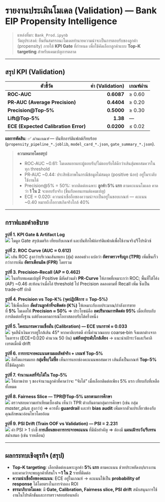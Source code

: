 # รายงานประเมินโมเดล (Validation) — Bank EIP Propensity Intelligence

> แหล่งที่มา: `Bank_Prod.ipynb`  
> วัตถุประสงค์: ยืนยันสมรรถนะโมเดลทำนายความน่าจะเป็นการตอบรับของลูกค้า (propensity) ภายใต้ **KPI Gate** ที่กำหนด เพื่อใช้คัดเลือกลูกค้าแบบ **Top‑K targeting** สำหรับแคมเปญการตลาด

---

## สรุป KPI (Validation)

| ตัวชี้วัด | ค่า (Validation) | เกณฑ์ผ่าน |
|---|---:|:---|
| **ROC‑AUC** | **0.6087** | ≥ 0.60 |
| **PR‑AUC (Average Precision)** | **0.4404** | ≥ 0.20 |
| **Precision@Top‑5%** | **0.5000** | ≥ 0.30 |
| **Lift@Top‑5%** | **1.38** | — |
| **ECE (Expected Calibration Error)** | **0.0200** | ≤ 0.02 |

**ผลการตัดสิน:** ✅ *ผ่านเกณฑ์* — บันทึกอาร์ติแฟกต์เรียบร้อย (`propensity_pipeline_*.joblib`, `model_card_*.json`, `gate_summary_*.json`).

> **ความหมายโดยสรุป**  
> - ROC‑AUC ~0.61: โมเดลแยกแยะผู้ตอบรับ/ไม่ตอบรับได้ดีกว่าเส้นสุ่มพอสมควรในทุก threshold  
> - PR‑AUC ~0.44: ประสิทธิภาพในกรณีข้อมูลไม่สมดุล (positive น้อย) อยู่ในระดับใช้งานได้  
> - Precision@5% = 50%: หากติดต่อเฉพาะ **ลูกค้า 5% แรก** ตามคะแนนโมเดล คาดว่า **1 ใน 2** จะตอบรับจริง (ขึ้นกับคอนเทนต์แคมเปญ)  
> - ECE = 0.020: ความน่าเชื่อถือของความน่าจะเป็นอยู่ในขอบเกณฑ์ — คะแนน ~0.40 หมายถึงโอกาสเกิดจริงใกล้ 40%

---

## กราฟและคำอธิบาย

**รูปที่ 1. KPI Gate & Artifact Log**  
![](/mnt/data/affcc1f8-867a-4549-862c-48e0b186b527.png)
โมดูล Gate สรุปเมตริก เทียบกับเกณฑ์ และบันทึกไฟล์อาร์ติแฟกต์เพื่อใช้งานจริง/รีโปรดิวซ์

**รูปที่ 2. ROC Curve (AUC ≈ 0.612)**  
![](/mnt/data/4d422609-50d2-4173-b650-9e676fe5f331.png)
เส้น ROC สูงกว่าบริเวณเส้นทแยง (สุ่ม) ตลอดช่วง แปลว่า **อัตราตรวจจับถูก (TPR)** เพิ่มขึ้นเร็วกว่าการเพิ่ม **อัตราเตือนผิด (FPR)** โดยรวม

**รูปที่ 3. Precision–Recall (AP ≈ 0.462)**  
![](/mnt/data/6900ebd2-1364-45a4-ad4f-53b9e5c9db07.png)
ในบริบทแคมเปญที่ Positive มีสัดส่วนต่ำ **PR‑Curve** ให้ภาพที่เหมาะกว่า ROC; พื้นที่ใต้โค้ง (AP) ~0.46 สะท้อนว่าเมื่อไล่ threshold ไป Precision ลดลงตามที่ Recall เพิ่ม ซึ่งเป็น trade‑off ปกติ

**รูปที่ 4. Precision vs Top‑K% (จุดปฏิบัติการ = Top‑5%)**  
![](/mnt/data/434f2c2f-adf1-435f-ae12-7f7bdc7a21c5.png)
ใช้เพื่อเลือก **สัดส่วนลูกค้าที่จะติดต่อ (K%)** ให้เหมาะกับงบประมาณ/กำลังการขาย  
ที่ **5%** โมเดลให้ **Precision ≈ 50%** ⇒ ประโยชน์คือ **ลดปริมาณการติดต่อ 95%** เมื่อเทียบกับการติดต่อทั้งฐาน แต่ยังคงคาดการณ์โอกาสตอบรับได้ครึ่งหนึ่ง

**รูปที่ 5. ไดอะแกรมความเชื่อมั่น (Calibration) — ECE บนกราฟ ≈ 0.033**  
![](/mnt/data/0beaa3eb-4f9e-4e3c-a356-81f6475d7de6.png)
จุดสีน้ำเงินควรอยู่ใกล้เส้น 45° หากคาลิเบรตดี ค่านี้คำนวณแบบ coarse‑bin จึงแตกต่างจากในตาราง (ECE=0.020 คำนวณ 50 บิน) **แต่ยังอยู่ระดับใกล้เคียง** → แนะนำเฝ้าระวังและรีคาลิเบรตเมื่อมี drift

**รูปที่ 6. การกระจายคะแนนตามผลลัพธ์จริง + เกณฑ์ Top‑5%**  
![](/mnt/data/29d80cd3-72ab-4111-a842-5f642fa07287.png)
ฮิสโตแกรมแยก **กลุ่มซื้อ/ไม่ซื้อ** เห็นการแยกช่องคะแนนพอสมควร เส้นตั้งเป็นเกณฑ์ **Top‑5%** ที่ใช้คัดลูกค้า

**รูปที่ 7. จำนวนเคสที่จับได้ใน Top‑5%**  
![](/mnt/data/3f2e992f-a864-4e5a-9e82-6ca4df18d00c.png)
ให้ภาพง่าย ๆ ของจำนวนลูกค้าที่คาดว่าจะ “จับได้” เมื่อเลือกติดต่อเพียง 5% แรก เทียบกับที่เหลือทั้งหมด

**รูปที่ 8. Fairness Slice — TPR@Top‑5% แยกตามการศึกษา**  
![](/mnt/data/974c9f69-be0f-4912-8a8a-774e5ea8bde4.png)
ตรวจสอบความเท่าเทียมเบื้องต้น เห็นว่า TPR ต่างกันตามกลุ่มการศึกษา (เช่น กลุ่ม *master_plus* สูงกว่า) ⇒ ควรตั้ง **guardrail** และทำ **bias audit** เพิ่มหากตัวแปรเกี่ยวข้องกับคุณลักษณะอ่อนไหวโดยอ้อม

**รูปที่ 9. PSI Drift (Train OOF vs Validation) — PSI = 2.231**  
![](/mnt/data/3cfdeb7e-0100-48ef-86ce-b2317316de8f.png)
ค่า PSI > 1 บ่งชี้ **การเลื่อนของการกระจายคะแนน** ที่มีนัยสำคัญ ⇒ ต้องมี **แผนเฝ้าระวัง/รีเทรน** สม่ำเสมอ (เช่น รายเดือน)

---

## ผลกระทบเชิงธุรกิจ (สรุป)
- **Top‑K targeting**: เลือกติดต่อเฉพาะลูกค้า **5% แรก** ตามคะแนน ช่วยประหยัดงบ/แรงงาน และคาดว่าจะพบลูกค้าที่สนใจ **~1 ใน 2** รายที่ติดต่อ  
- **ความน่าเชื่อถือของคะแนน**: ECE อยู่ในเกณฑ์ → คะแนนใช้เป็น **probability of response** ได้โดยตรงในการจำลอง ROI  
- **ธรรมาภิบาลโมเดล**: มี **Gate, Calibration, Fairness slice, PSI drift** สนับสนุนการใช้งานในโปรดักชันและการตรวจสอบย้อนหลัง



